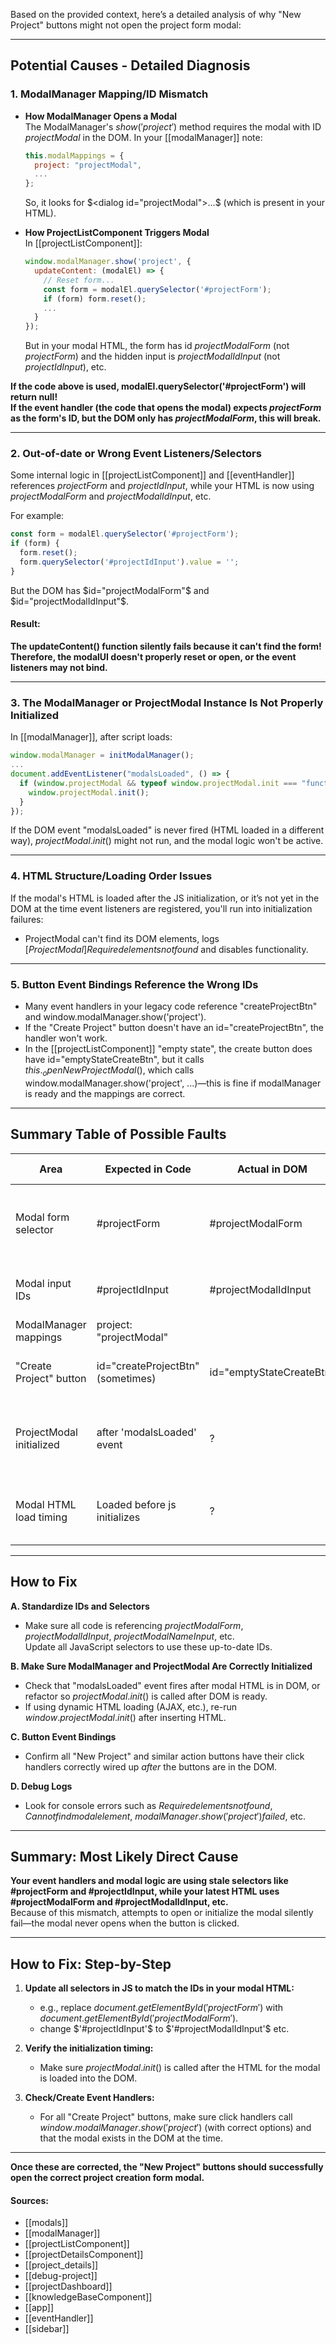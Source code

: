 Based on the provided context, here’s a detailed analysis of why "New Project" buttons might not open the project form modal:

---

## **Potential Causes - Detailed Diagnosis**

### **1. ModalManager Mapping/ID Mismatch**

- **How ModalManager Opens a Modal**  
  The ModalManager's $show('project')$ method requires the modal with ID $projectModal$ in the DOM. In your [[modalManager]] note:
  ```js
  this.modalMappings = {
    project: "projectModal",
    ...
  };
  ```
  So, it looks for $<dialog id="projectModal">...$ (which is present in your HTML).

- **How ProjectListComponent Triggers Modal**  
  In [[projectListComponent]]:
  ```js
  window.modalManager.show('project', {
    updateContent: (modalEl) => {
      // Reset form...
      const form = modalEl.querySelector('#projectForm');
      if (form) form.reset();
      ...
    }
  });
  ```
  But in your modal HTML, the form has id $projectModalForm$ (not $projectForm$) and the hidden input is $projectModalIdInput$ (not $projectIdInput$), etc.

**If the code above is used, modalEl.querySelector('#projectForm') will return null!  
If the event handler (the code that opens the modal) expects $projectForm$ as the form's ID, but the DOM only has $projectModalForm$, this will break.**

---

### **2. Out-of-date or Wrong Event Listeners/Selectors**

Some internal logic in [[projectListComponent]] and [[eventHandler]] references $projectForm$ and $projectIdInput$, while your HTML is now using $projectModalForm$ and $projectModalIdInput$, etc.

For example:
```js
const form = modalEl.querySelector('#projectForm');
if (form) {
  form.reset();
  form.querySelector('#projectIdInput').value = '';
}
```
But the DOM has $id="projectModalForm"$ and $id="projectModalIdInput"$.

#### **Result:**  
**The updateContent() function silently fails because it can't find the form!  
Therefore, the modalUI doesn't properly reset or open, or the event listeners may not bind.**

---

### **3. The ModalManager or ProjectModal Instance Is Not Properly Initialized**

In [[modalManager]], after script loads:
```js
window.modalManager = initModalManager();
...
document.addEventListener("modalsLoaded", () => {
  if (window.projectModal && typeof window.projectModal.init === "function") {
    window.projectModal.init();
  }
});
```
If the DOM event "modalsLoaded" is never fired (HTML loaded in a different way), $projectModal.init()$ might not run, and the modal logic won't be active.

---

### **4. HTML Structure/Loading Order Issues**

If the modal's HTML is loaded after the JS initialization, or it’s not yet in the DOM at the time event listeners are registered, you'll run into initialization failures:  
- ProjectModal can't find its DOM elements, logs $[ProjectModal] Required elements not found$ and disables functionality.

---

### **5. Button Event Bindings Reference the Wrong IDs**

- Many event handlers in your legacy code reference "createProjectBtn" and window.modalManager.show('project').
- If the "Create Project" button doesn't have an id="createProjectBtn", the handler won't work.
- In the [[projectListComponent]] "empty state", the create button does have id="emptyStateCreateBtn", but it calls $this._openNewProjectModal()$, which calls window.modalManager.show('project', ...)—this is fine if modalManager is ready and the mappings are correct.

---

## **Summary Table of Possible Faults**

| Area                     | Expected in Code                   | Actual in DOM                        | Likely Effect                          |
|--------------------------|------------------------------------|--------------------------------------|----------------------------------------|
| Modal form selector      | #projectForm                       | #projectModalForm                    | Event handler can't find form, modal broken |
| Modal input IDs          | #projectIdInput                    | #projectModalIdInput                 | Input reset logic doesn't work         |
| ModalManager mappings    | project: "projectModal"            | <dialog id="projectModal">           | Mapping is correct                     |
| "Create Project" button  | id="createProjectBtn" (sometimes)  | id="emptyStateCreateBtn"             | Event binding missed/not triggered     |
| ProjectModal initialized | after 'modalsLoaded' event         | ?                                   | If event never fires, modal never ready|
| Modal HTML load timing   | Loaded before js initializes       | ?                                   | If not, no modal found, nothing opens  |

---

## **How to Fix**

**A. Standardize IDs and Selectors**

- Make sure all code is referencing $projectModalForm$, $projectModalIdInput$, $projectModalNameInput$, etc.  
  Update all JavaScript selectors to use these up-to-date IDs.

**B. Make Sure ModalManager and ProjectModal Are Correctly Initialized**

- Check that "modalsLoaded" event fires after modal HTML is in DOM, or refactor so $projectModal.init()$ is called after DOM is ready.
- If using dynamic HTML loading (AJAX, etc.), re-run $window.projectModal.init()$ after inserting HTML.

**C. Button Event Bindings**

- Confirm all "New Project" and similar action buttons have their click handlers correctly wired up _after_ the buttons are in the DOM.

**D. Debug Logs**

- Look for console errors such as $Required elements not found$, $Cannot find modal element$, $modalManager.show('project') failed$, etc.

---

## **Summary: Most Likely Direct Cause**

**Your event handlers and modal logic are using stale selectors like #projectForm and #projectIdInput, while your latest HTML uses #projectModalForm and #projectModalIdInput, etc.**  
Because of this mismatch, attempts to open or initialize the modal silently fail—the modal never opens when the button is clicked.

---

## **How to Fix: Step-by-Step**

1. **Update all selectors in JS to match the IDs in your modal HTML:**
   - e.g., replace $document.getElementById('projectForm')$ with $document.getElementById('projectModalForm')$.
   - change $'#projectIdInput'$ to $'#projectModalIdInput'$ etc.

2. **Verify the initialization timing:**
   - Make sure $projectModal.init()$ is called after the HTML for the modal is loaded into the DOM.

3. **Check/Create Event Handlers:**
   - For all "Create Project" buttons, make sure click handlers call $window.modalManager.show('project')$ (with correct options) and that the modal exists in the DOM at the time.

---

**Once these are corrected, the "New Project" buttons should successfully open the correct project creation form modal.**

#### Sources:

- [[modals]]
- [[modalManager]]
- [[projectListComponent]]
- [[projectDetailsComponent]]
- [[project_details]]
- [[debug-project]]
- [[projectDashboard]]
- [[knowledgeBaseComponent]]
- [[app]]
- [[eventHandler]]
- [[sidebar]]